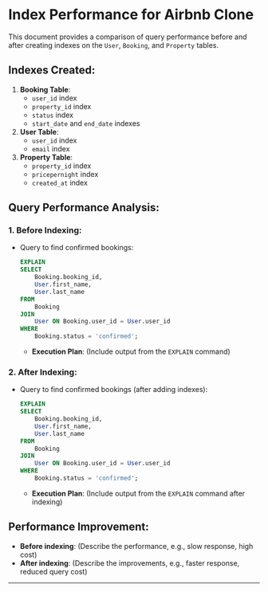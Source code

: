 # Index Performance for Airbnb Clone

This document provides a comparison of query performance before and after creating indexes on the `User`, `Booking`, and `Property` tables.

## Indexes Created:
1. **Booking Table**:
    - `user_id` index
    - `property_id` index
    - `status` index
    - `start_date` and `end_date` indexes
2. **User Table**:
    - `user_id` index
    - `email` index
3. **Property Table**:
    - `property_id` index
    - `pricepernight` index
    - `created_at` index

## Query Performance Analysis:

### 1. **Before Indexing**:
- Query to find confirmed bookings:
    ```sql
    EXPLAIN 
    SELECT 
        Booking.booking_id, 
        User.first_name, 
        User.last_name
    FROM 
        Booking
    JOIN 
        User ON Booking.user_id = User.user_id
    WHERE 
        Booking.status = 'confirmed';
    ```

    - **Execution Plan**: (Include output from the `EXPLAIN` command)

### 2. **After Indexing**:
- Query to find confirmed bookings (after adding indexes):
    ```sql
    EXPLAIN 
    SELECT 
        Booking.booking_id, 
        User.first_name, 
        User.last_name
    FROM 
        Booking
    JOIN 
        User ON Booking.user_id = User.user_id
    WHERE 
        Booking.status = 'confirmed';
    ```

    - **Execution Plan**: (Include output from the `EXPLAIN` command after indexing)

## Performance Improvement:
- **Before indexing**: (Describe the performance, e.g., slow response, high cost)
- **After indexing**: (Describe the improvements, e.g., faster response, reduced query cost)

---

